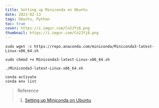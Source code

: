 ```yaml
---
title: Setting up Miniconda on Ubuntu
date: 2023-02-13
tags: Ubuntu, Python
toc: true
cover: https://i.imgur.com/Cn2JYj8.png
thumbnail: https://i.imgur.com/Cn2JYj8.png
---
```


<!-- more -->

```shell!
sudo wget -c https://repo.anaconda.com/miniconda/Miniconda3-latest-Linux-x86_64.sh
```

```shell!
sudo chmod +x Miniconda3-latest-Linux-x86_64.sh
```

```shell!
./Miniconda3-latest-Linux-x86_64.sh
```

```shell
conda activate
conda env list
```

> Reference
> 1. [Setting up Miniconda on Ubuntu](https://medium.com/featurepreneur/setting-up-miniconda-on-ubuntu-4bf6bece6f9b)